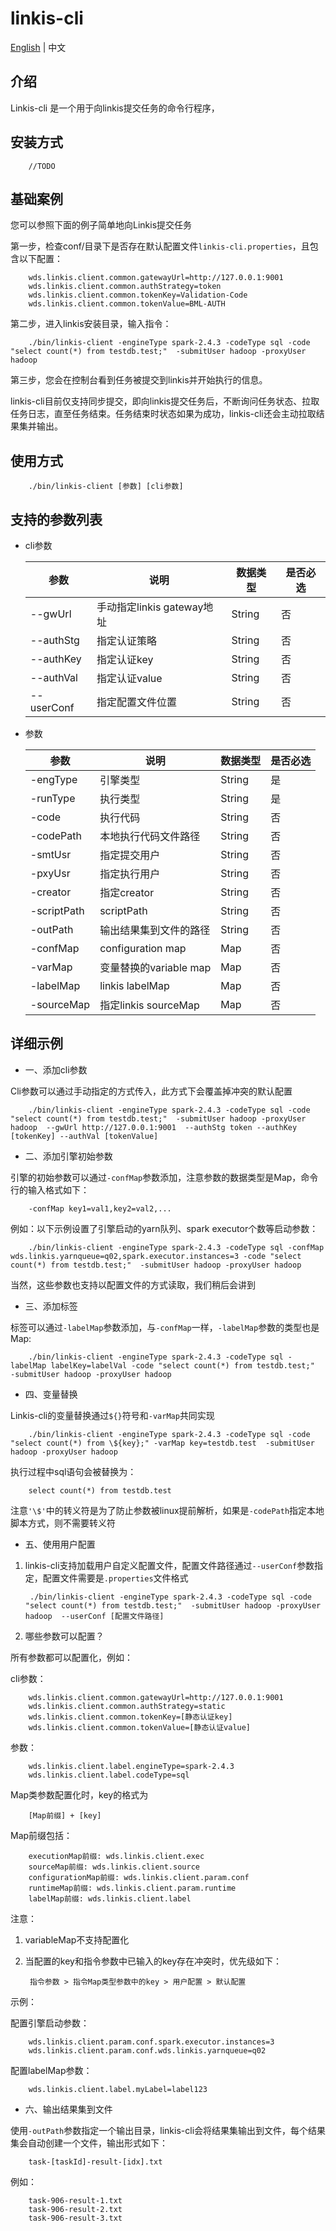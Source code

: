 linkis-cli
============

[English](linkis-computation-governance/linkis-client/linkis-cli/README.md) | 中文

## 介绍

Linkis-cli 是一个用于向linkis提交任务的命令行程序，

## 安装方式
        //TODO

## 基础案例

您可以参照下面的例子简单地向Linkis提交任务

第一步，检查conf/目录下是否存在默认配置文件`linkis-cli.properties`，且包含以下配置：

        wds.linkis.client.common.gatewayUrl=http://127.0.0.1:9001
        wds.linkis.client.common.authStrategy=token
        wds.linkis.client.common.tokenKey=Validation-Code
        wds.linkis.client.common.tokenValue=BML-AUTH

第二步，进入linkis安装目录，输入指令：

        ./bin/linkis-client -engineType spark-2.4.3 -codeType sql -code "select count(*) from testdb.test;"  -submitUser hadoop -proxyUser hadoop 

第三步，您会在控制台看到任务被提交到linkis并开始执行的信息。

linkis-cli目前仅支持同步提交，即向linkis提交任务后，不断询问任务状态、拉取任务日志，直至任务结束。任务结束时状态如果为成功，linkis-cli还会主动拉取结果集并输出。


## 使用方式
        ./bin/linkis-client [参数] [cli参数]


## 支持的参数列表
* cli参数

    | 参数      | 说明                     | 数据类型 | 是否必选 |
    | ----------- | -------------------------- | -------- | ---- |
    | --gwUrl     | 手动指定linkis gateway地址 | String   | 否  |
    | --authStg   | 指定认证策略         | String   | 否  |
    | --authKey   | 指定认证key            | String   | 否  |
    | --authVal   | 指定认证value          | String   | 否  |
    | --userConf  | 指定配置文件位置   | String   | 否  |

* 参数

    | 参数      | 说明                     | 数据类型 | 是否必选 |
    | ----------- | -------------------------- | -------- | ---- |
    | -engType    | 引擎类型               | String   | 是  |
    | -runType    | 执行类型               | String   | 是  |
    | -code       | 执行代码               | String   | 否  |
    | -codePath   | 本地执行代码文件路径 | String   | 否  |
    | -smtUsr     | 指定提交用户         | String   | 否  |
    | -pxyUsr     | 指定执行用户         | String   | 否  |
    | -creator    | 指定creator       | String   | 否  |
    | -scriptPath | scriptPath               | String   | 否  |
    | -outPath    | 输出结果集到文件的路径 | String   | 否  |
    | -confMap    | configuration map                  | Map      | 否  |
    | -varMap     | 变量替换的variable map     | Map      | 否  |
    | -labelMap   | linkis labelMap        | Map      | 否  |
    | -sourceMap  | 指定linkis sourceMap      | Map      | 否  |


## 详细示例
* 一、添加cli参数

Cli参数可以通过手动指定的方式传入，此方式下会覆盖掉冲突的默认配置

        ./bin/linkis-client -engineType spark-2.4.3 -codeType sql -code "select count(*) from testdb.test;"  -submitUser hadoop -proxyUser hadoop  --gwUrl http://127.0.0.1:9001  --authStg token --authKey [tokenKey] --authVal [tokenValue] 
        

* 二、添加引擎初始参数

引擎的初始参数可以通过`-confMap`参数添加，注意参数的数据类型是Map，命令行的输入格式如下：

        -confMap key1=val1,key2=val2,...
        
例如：以下示例设置了引擎启动的yarn队列、spark executor个数等启动参数：

        ./bin/linkis-client -engineType spark-2.4.3 -codeType sql -confMap wds.linkis.yarnqueue=q02,spark.executor.instances=3 -code "select count(*) from testdb.test;"  -submitUser hadoop -proxyUser hadoop  
        
当然，这些参数也支持以配置文件的方式读取，我们稍后会讲到

* 三、添加标签

标签可以通过`-labelMap`参数添加，与`-confMap`一样，`-labelMap`参数的类型也是Map:

        ./bin/linkis-client -engineType spark-2.4.3 -codeType sql -labelMap labelKey=labelVal -code "select count(*) from testdb.test;"  -submitUser hadoop -proxyUser hadoop  

* 四、变量替换

Linkis-cli的变量替换通过`${}`符号和`-varMap`共同实现

        ./bin/linkis-client -engineType spark-2.4.3 -codeType sql -code "select count(*) from \${key};" -varMap key=testdb.test  -submitUser hadoop -proxyUser hadoop  

执行过程中sql语句会被替换为：

        select count(*) from testdb.test
        
注意`'\$'`中的转义符是为了防止参数被linux提前解析，如果是`-codePath`指定本地脚本方式，则不需要转义符

* 五、使用用户配置

1. linkis-cli支持加载用户自定义配置文件，配置文件路径通过`--userConf`参数指定，配置文件需要是`.properties`文件格式
        
        ./bin/linkis-client -engineType spark-2.4.3 -codeType sql -code "select count(*) from testdb.test;"  -submitUser hadoop -proxyUser hadoop  --userConf [配置文件路径]
        
        
2. 哪些参数可以配置？

所有参数都可以配置化，例如：

cli参数：

        wds.linkis.client.common.gatewayUrl=http://127.0.0.1:9001
        wds.linkis.client.common.authStrategy=static
        wds.linkis.client.common.tokenKey=[静态认证key]
        wds.linkis.client.common.tokenValue=[静态认证value]


参数：

        wds.linkis.client.label.engineType=spark-2.4.3
        wds.linkis.client.label.codeType=sql
        
Map类参数配置化时，key的格式为

        [Map前缀] + [key]

Map前缀包括：

        executionMap前缀: wds.linkis.client.exec
        sourceMap前缀: wds.linkis.client.source
        configurationMap前缀: wds.linkis.client.param.conf
        runtimeMap前缀: wds.linkis.client.param.runtime
        labelMap前缀: wds.linkis.client.label
        
注意： 

1. variableMap不支持配置化

2. 当配置的key和指令参数中已输入的key存在冲突时，优先级如下：

        指令参数 > 指令Map类型参数中的key > 用户配置 > 默认配置
        
示例：

配置引擎启动参数：

        wds.linkis.client.param.conf.spark.executor.instances=3
        wds.linkis.client.param.conf.wds.linkis.yarnqueue=q02
        
配置labelMap参数：

        wds.linkis.client.label.myLabel=label123
        
* 六、输出结果集到文件

使用`-outPath`参数指定一个输出目录，linkis-cli会将结果集输出到文件，每个结果集会自动创建一个文件，输出形式如下：

        task-[taskId]-result-[idx].txt
        
例如：

        task-906-result-1.txt
        task-906-result-2.txt
        task-906-result-3.txt


    
